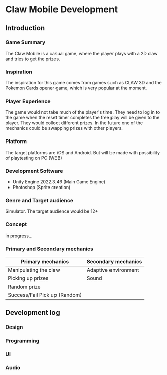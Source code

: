 # Claw Mobile Development 
## Introduction
### Game Summary
The Claw Mobile is a casual game, where the player plays with a 2D claw and tries to get the prizes.  
### Inspiration
The inspiration for this game comes from games such as CLAW 3D and the Pokemon Cards opener game, which is very popular at the moment. 
### Player Experience
The game would not take much of the player's time. They need to log in to the game when the reset timer completes the free play will be given to the player. They would collect different prizes. In the future one of the mechanics could be swapping prizes with other players. 
### Platform
The target platforms are iOS and Android. But will be made with possibility of playtesting on PC (WEB)
### Development Software
- Unity Engine 2022.3.46 (Main Game Engine)
- Photoshop (Sprite creation)
### Genre and Target audience 
Simulator. The target audience would be 12+
### Concept
in progress...
### Primary and Secondary mechanics 
| Primary mechanics | Secondary mechanics |
|-|-|
|Manipulating the claw|Adaptive environment |
|Picking up prizes|Sound|
|Random prize||
|Success/Fail Pick up (Random)|
## Development log
### Design 
### Programming 
### UI 
### Audio 



































	





